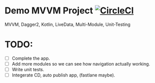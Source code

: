 # Demo MVVM Project [![CircleCI](https://circleci.com/gh/FarhanK501/MVVM.svg?style=svg&circle-token=9dfbebecde37dcd41c55f16e1e8d76469e4a3316)](https://circleci.com/gh/FarhanK501/MVVM)

MVVM, Dagger2, Kotlin, LiveData, Multi-Module, Unit-Testing

# TODO: 
- [ ] Complete the app.
- [ ] Add more modules so we can see how navigation actually working.
- [ ] Write unit tests.
- [ ] Integerate CD, auto publish app, (fastlane maybe).
